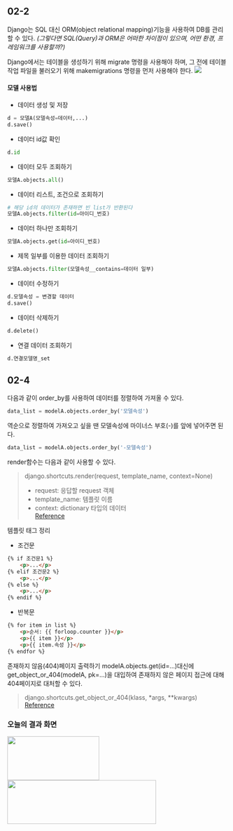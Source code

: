 ## 02-2
Django는 SQL 대신 ORM(object relational mapping)기능을 사용하여 DB를 관리할 수 있다. *(그렇다면 SQL(Query)과 ORM은 어떠한 차이점이 있으며, 어떤 환경, 프레임워크를 사용할까?)*

Django에서는 테이블을 생성하기 위해 migrate 명령을 사용해야 하며, 그 전에 테이블 작업 파일을 불러오기 위해 makemigrations 명령을 먼저 사용해야 한다. ![](https://images.velog.io/images/xcellentbird/post/a2d44764-ab1d-4f24-8095-ca91543420e1/image.png)


#### 모델 사용법
- 데이터 생성 및 저장
```python
d = 모델A(모델속성=데이터,...)
d.save()
```
- 데이터 id값 확인
```python
d.id
```
- 데이터 모두 조회하기
```python
모델A.objects.all()
```
- 데이터 리스트, 조건으로 조회하기
```python
# 해당 id의 데이터가 존재하면 빈 list가 반환된다
모델A.objects.filter(id=아이디_번호)
```
- 데이터 하나만 조회하기
```python
모델A.objects.get(id=아이디_번호)
```
- 제목 일부를 이용한 데이터 조회하기
```python
모델A.objects.filter(모델속성__contains=데이터 일부)
```
- 데이터 수정하기
```python
d.모델속성 = 변경할 데이터
d.save()
```
- 데이터 삭제하기
```python
d.delete()
```
- 연결 데이터 조회하기
```python
d.연결모델명_set
```

## 02-4
다음과 같이 order_by를 사용하여 데이터를 정렬하여 가져올 수 있다.
```python
data_list = modelA.objects.order_by('모델속성')
```
역순으로 정렬하여 가져오고 싶을 땐 모델속성에 마이너스 부호(-)를 앞에 넣어주면 된다.
```python
data_list = modelA.objects.order_by('-모델속성')
```
render함수는 다음과 같이 사용할 수 있다.
>django.shortcuts.render(request, template_name, context=None)
> * request: 응답할 request 객체
> * template_name: 템플릿 이름
> * context: dictionary 타입의 데이터  
> [Reference](https://docs.djangoproject.com/en/3.2/topics/http/shortcuts/#render)

템플릿 태그 정리
- 조건문
```html
{% if 조건문1 %}
	<p>...</p>
{% elif 조건문2 %}
	<p>...</p>
{% else %}
	<p>...</p>
{% endif %}
```
- 반복문
```html
{% for item in list %}
	<p>순서: {{ forloop.counter }}</p>
	<p>{{ item }}</p>
	<p>{{ item.속성 }}</p>
{% endfor %}
```
존재하지 않음(404)페이지 출력하기
modelA.objects.get(id=...)대신에 get_object_or_404(modelA, pk=...)을 대입하여 존재하지 않은 페이지 접근에 대해 404페이지로 대처할 수 있다.
>django.shortcuts.get_object_or_404(klass, *args, **kwargs)  
>[Reference](https://docs.djangoproject.com/en/3.2/topics/http/shortcuts/#get-object-or-404)

### 오늘의 결과 화면
<img src="https://images.velog.io/images/xcellentbird/post/9a95f76b-60eb-4367-9414-4dceb76588a6/image.png" width=210 height=100>
<img src="https://images.velog.io/images/xcellentbird/post/cfc6909f-a1fe-4354-a92c-30935ef5e2f6/image.png" width=340 height=100>
